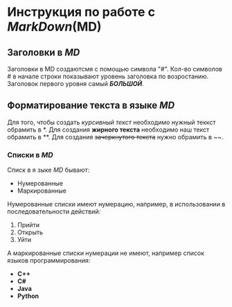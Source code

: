 # Инструкция по работе с ***MarkDown***(MD)


## Заголовки в *MD*
Заголовки в MD создаютсмя с помощью символа "#". Кол-во символов # в начале строки показывают уровень заголовка по возростанию. Заголовок первого уровня самый ***БОЛЬШОЙ***.

## Форматирование текста в языке *MD*
Для того, чтобы создать *курсивный текст* необходимо нужный теккст обрамить в *. Для создания **жирного текста** необходимо наш текст обрамить в **. Для создания ~~зачеркнутого текста~~ нужно обрамить в ~~.

### Списки в *MD*
Списк в я зыке *MD*  бывают:
- Нумерованные
- Маркированные

Нумерованные списки имеют нумерацию, например, в использовании в последовательности действий:
1. Прийти
2. Открыть
3. Уйти

А маркированные списки нумерации не имеют, например список языков программирования:
- **C++**
- **C#**
- **Java**
- **Python**
